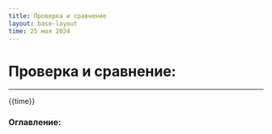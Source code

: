 ```yaml
---
title: Проверка и сравнение
layout: base-layout
time: 25 мая 2024
---
```


# Проверка и сравнение:
---

<time>{{time}}</time>

### Оглавление: